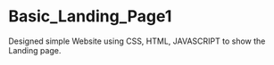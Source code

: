 # Basic_Landing_Page1
Designed  simple Website using CSS, HTML, JAVASCRIPT to show the Landing page.
